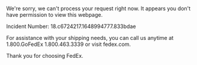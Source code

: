  	


 	

We're sorry, we can't process your request right now. It appears you don't have permission to view this webpage.


Incident Number: 18.c6724217.1648994777.833bdae





For assistance with your shipping needs, you can call us anytime at 1.800.GoFedEx 1.800.463.3339 or visit fedex.com.




Thank you for choosing FedEx.
